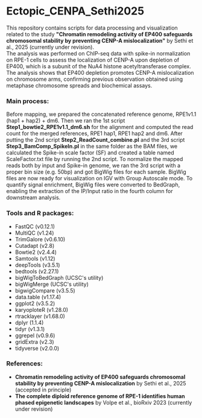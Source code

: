 # Ectopic_CENPA_Sethi2025
This repository contains scripts for data processing and visualization related to the study **"Chromatin remodeling activity of EP400 safeguards chromosomal stability by preventing CENP-A mislocalization"** by Sethi et al., 2025 (currently under revision).\
The analysis was performed on ChIP-seq data with spike-in normalization on RPE-1 cells to assess the localization of CENP-A upon depletion of EP400, which is a subunit of the NuA4 histone acetyltransferase complex. The analysis shows that EP400 depletion promotes CENP-A mislocalization on chromosome arms, confirming previous observation obtained using metaphase chromosome spreads and biochemical assays.

### Main process:
Before mapping, we prepared the concatenated reference genome, RPE1v1.1 (hap1 + hap2) + dm6. Then we ran the 1st script **Step1_bowtie2_RPE1v1.1_dm6.sh** for the alignment and computed the read count for the merged references, RPE1 hap1, RPE1 hap2 and dm6.
After putting the 2nd script **Step2_ReadCount_combine.pl** and the 3rd script **Step3_BamComp_SpikeIn.pl** in the same folder as the BAM files, we calculated the Spike-in scale factor (SF) and created a table named ScaleFactor.txt file by running the 2nd script. To normalize the mapped reads both by input and Spike-in genome, we ran the 3rd script with a proper bin size
(e.g. 50bp) and got BigWig files for each sample. BigWig files are now ready for visualization on IGV with Group Autoscale mode. To quantify signal enrichment, BigWig files were converted to BedGraph, enabling the extraction of the IP/Input ratio in the fourth column for downstream analysis.


### Tools and R packages:
+ FastQC (v0.12.1)
+ MultiQC (v1.24)
+ TrimGalore (v0.6.10)
+ Cutadapt (v2.8)
+ Bowtie2 (v2.4.4)
+ Samtools (v1.12)
+ deepTools (v3.5.1)
+ bedtools (v2.27.1)
+ bigWigToBedGraph (UCSC's utility)
+ bigWigMerge (UCSC's utility)
+ bigwigCompare (v3.5.5)
+ data.table (v1.17.4)
+ ggplot2 (v3.5.2)
+ karyoploteR (v1.28.0)
+ rtracklayer (v1.68.0)
+ dplyr (1.1.4)
+ tidyr (v1.3.1)
+ ggrepel (v0.9.6)
+ gridExtra (v2.3)
+ tidyverse (v2.0.0)

### References:
+ **Chromatin remodeling activity of EP400 safeguards chromosomal stability by preventing CENP-A mislocalization** by Sethi et al., 2025 (accepted in principle)
+ **The complete diploid reference genome of RPE-1 identifies human phased epigenetic landscapes** by Volpe et al., bioRxiv 2023 (currently under revision)
